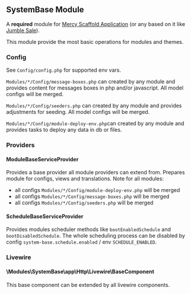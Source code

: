 ## SystemBase Module

A **required** module for [Mercy Scaffold Application](https://github.com/aklebe-laravel/mercy-scaffold.git)
(or any based on it like [Jumble Sale](https://github.com/aklebe-laravel/jumble-sale.git)).

This module provide the most basic operations for modules and themes.

### Config
See ```Config/config.php``` for supported env vars.

```Modules/*/Config/message-boxes.php``` can created by any module and provides content for messages boxes in php and/or javascript. All model configs will be merged.

```Modules/*/Config/seeders.php``` can created by any module and provides adjustments for seeding. All model configs will be merged.

```Modules/*/Config/module-deploy-env.php```can created by any module and provides tasks to deploy any data in db or files. 

### Providers

#### ModuleBaseServiceProvider
Provides a base provider all module providers can extend from. Prepares module for configs, views and translations.
Note for all modules:
- all configs ```Modules/*/Config/module-deploy-env.php``` will be merged
- all configs ```Modules/*/Config/message-boxes.php``` will be merged
- all configs ```Modules/*/Config/seeders.php``` will be merged

#### ScheduleBaseServiceProvider
Provides modules scheduler methods like ```bootEnabledSchedule``` and ```bootDisabledSchedule```.
The whole scheduling process can be disabled by config ```system-base.schedule.enabled```  / env ```SCHEDULE_ENABLED```.



### Livewire

#### \Modules\SystemBase\app\Http\Livewire\BaseComponent
This base component can be extended by all livewire components.

